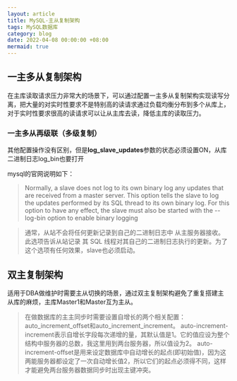 ```yaml
---
layout: article
title: MySQL-主从复制架构
tags: MySQL数据库
category: blog
date: 2022-04-08 00:00:00 +08:00
mermaid: true
---
```

## 一主多从复制架构

在主库读取请求压力非常大的场景下，可以通过配置一主多从复制架构实现读写分离，把大量的对实时性要求不是特别高的读请求通过负载均衡分布到多个从库上，对于实时性要求很高的读请求可以让从主库去读，降低主库的读取压力。

### 一主多从再级联（多级复制）

其他配置操作没有区别，但是**log_slave_updates**参数的状态必须设置ON，从库二进制日志log_bin也要打开

mysql的官网说明如下：

> Normally, a slave does not log to its own binary log any updates that
> are received from a master server. This option tells the slave to log
> the updates performed by its SQL thread to its own binary log. For
> this option to have any effect, the slave must also be started with
> the --log-bin option to enable binary logging

> 通常，从站不会将任何更新记录到自己的二进制日志中 从主服务器接收。此选项告诉从站记录 其 SQL 线程对其自己的二进制日志执行的更新。为了这个选项有任何效果，slave也必须启动。

## 双主复制架构

适用于DBA做维护时需要主从切换的场景，通过双主复制架构避免了重复搭建主从库的麻烦，主库Master1和Master互为主从。


> 在做数据库的主主同步时需要设置自增长的两个相关配置：auto_increment_offset和auto_increment_increment。
> auto-increment-increment表示自增长字段每次递增的量，其默认值是1。它的值应设为整个结构中服务器的总数，我这里用到两台服务器，所以值设为2。
> auto-increment-offset是用来设定数据库中自动增长的起点(即初始值)，因为这两能服务器都设定了一次自动增长值2，所以它们的起点必须得不同，这样才能避免两台服务器数据同步时出现主键冲突。

